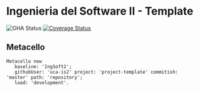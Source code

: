 # Ingenieria del Software II - Template

![GHA Status](https://github.com/uca-is2/project-template/actions/workflows/GHA.yml/badge.svg)
[![Coverage Status](https://coveralls.io/repos/github/uca-is2/project-template/badge.svg?branch=master)](https://coveralls.io/github/uca-is2/project-template?branch=master)

## Metacello

```smalltalk
Metacello new
   baseline: 'IngSoft2';
   githubUser: 'uca-is2' project: 'project-template' commitish: 'master' path: 'repository';
   load: 'development'.
```

